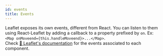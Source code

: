 ```yaml
---
id: events
title: Events
---
```


Leaflet exposes its own events, different from React. You can listen to them
using React-Leaflet by adding a callback to a property prefixed by `on`. Ex:
`<Map onMoveend={this.handleMoveend}>...</Map>`.\
Check [🍃 Leaflet's documentation](http://leafletjs.com/reference-1.3.0.html) for the events associated to each component.
